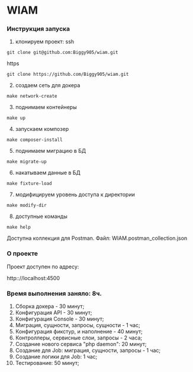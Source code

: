 # WIAM
### Инструкция запуска
1. клонируем проект:
ssh
```
git clone git@github.com:Biggy905/wiam.git
```
https
```
git clone https://github.com/Biggy905/wiam.git
```
2. создаем сеть для докера
```
make network-create
```
3. поднимаем контейнеры
```
make up
```
4. запускаем композер
```
make composer-install
```
5. поднимаем миграцию в БД
```
make migrate-up
```
6. накатываем данные в БД
```
make fixture-load
```
7. модифицируем уровень доступа к директории
```
make modify-dir
```
8. доступные команды
```
make help
```
Доступна коллекция для Postman. Файл: WIAM.postman_collection.json

### О проекте
Проект доступен по адресу:

http:://localhost:4500

### Время выполнения заняло: 8ч. 
1. Сборка докера - 30 минут;
2. Конфигурация API - 30 минут;
3. Конфигурация Console - 30 минут;
4. Миграция, сущности, запросы, сущности - 1 час;
5. Конфигурация фикстур, и наполнение - 40 минут;
6. Контроллеры, сервисные слои, запросы - 2 часа;
7. Создание нового сервиса "php daemon": 20 минут;
8. Создание для Job: миграция, сущности, запросы - 1 час;
9. Создание логики для Job: 1 час;
10. Тестирование: 50 минут;